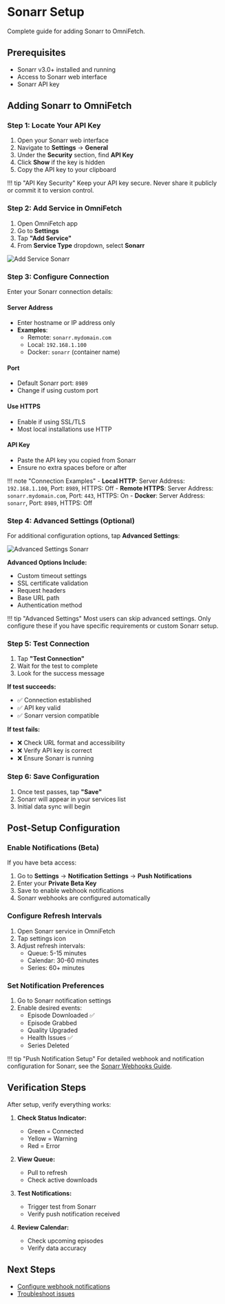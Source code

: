 # Sonarr Setup

Complete guide for adding Sonarr to OmniFetch.

## Prerequisites

- Sonarr v3.0+ installed and running
- Access to Sonarr web interface
- Sonarr API key

## Adding Sonarr to OmniFetch

### Step 1: Locate Your API Key

1. Open your Sonarr web interface
2. Navigate to **Settings** → **General**
3. Under the **Security** section, find **API Key**
4. Click **Show** if the key is hidden
5. Copy the API key to your clipboard

!!! tip "API Key Security"
    Keep your API key secure. Never share it publicly or commit it to version control.

### Step 2: Add Service in OmniFetch

1. Open OmniFetch app
2. Go to **Settings**
3. Tap **"Add Service"**
4. From **Service Type** dropdown, select **Sonarr**

![Add Service Sonarr](../../assets/images/settings-add-service/add-service-sonarr-light.png)

### Step 3: Configure Connection

Enter your Sonarr connection details:

#### Server Address

- Enter hostname or IP address only
- **Examples**:
  - Remote: `sonarr.mydomain.com`
  - Local: `192.168.1.100`
  - Docker: `sonarr` (container name)

#### Port

- Default Sonarr port: `8989`
- Change if using custom port

#### Use HTTPS

- Enable if using SSL/TLS
- Most local installations use HTTP

#### API Key

- Paste the API key you copied from Sonarr
- Ensure no extra spaces before or after

!!! note "Connection Examples"
    - **Local HTTP**: Server Address: `192.168.1.100`, Port: `8989`, HTTPS: Off
    - **Remote HTTPS**: Server Address: `sonarr.mydomain.com`, Port: `443`, HTTPS: On
    - **Docker**: Server Address: `sonarr`, Port: `8989`, HTTPS: Off

### Step 4: Advanced Settings (Optional)

For additional configuration options, tap **Advanced Settings**:

![Advanced Settings Sonarr](../../assets/images/settings-add-service/add-service-sonarr-advsettings-light.png)

**Advanced Options Include:**

- Custom timeout settings
- SSL certificate validation
- Request headers
- Base URL path
- Authentication method

!!! tip "Advanced Settings"
    Most users can skip advanced settings. Only configure these if you have specific requirements or custom Sonarr setup.

### Step 5: Test Connection

1. Tap **"Test Connection"**
2. Wait for the test to complete
3. Look for the success message

**If test succeeds:**

- ✅ Connection established
- ✅ API key valid
- ✅ Sonarr version compatible

**If test fails:**

- ❌ Check URL format and accessibility
- ❌ Verify API key is correct
- ❌ Ensure Sonarr is running

### Step 6: Save Configuration

1. Once test passes, tap **"Save"**
2. Sonarr will appear in your services list
3. Initial data sync will begin

## Post-Setup Configuration

### Enable Notifications (Beta)

If you have beta access:

1. Go to **Settings** → **Notification Settings** → **Push Notifications**
2. Enter your **Private Beta Key**
3. Save to enable webhook notifications
4. Sonarr webhooks are configured automatically

### Configure Refresh Intervals

1. Open Sonarr service in OmniFetch
2. Tap settings icon
3. Adjust refresh intervals:
   - Queue: 5-15 minutes
   - Calendar: 30-60 minutes
   - Series: 60+ minutes

### Set Notification Preferences

1. Go to Sonarr notification settings
2. Enable desired events:
   - Episode Downloaded ✅
   - Episode Grabbed
   - Quality Upgraded
   - Health Issues ✅
   - Series Deleted

!!! tip "Push Notification Setup"
    For detailed webhook and notification configuration for Sonarr, see the [Sonarr Webhooks Guide](webhooks.md).

## Verification Steps

After setup, verify everything works:

1. **Check Status Indicator:**
   - Green = Connected
   - Yellow = Warning
   - Red = Error

2. **View Queue:**
   - Pull to refresh
   - Check active downloads

3. **Test Notifications:**
   - Trigger test from Sonarr
   - Verify push notification received

4. **Review Calendar:**
   - Check upcoming episodes
   - Verify data accuracy

## Next Steps

- [Configure webhook notifications](webhooks.md)
- [Troubleshoot issues](../../troubleshooting/common-issues.md)
